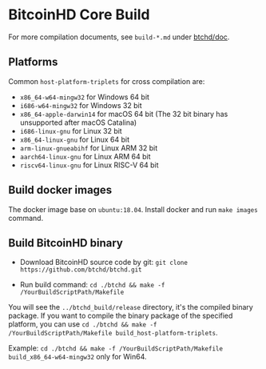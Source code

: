 BitcoinHD Core Build
====================

For more compilation documents, see `build-*.md` under [btchd/doc](https://github.com/btchd/btchd/tree/master/doc).

Platforms
---------

Common `host-platform-triplets` for cross compilation are:

- `x86_64-w64-mingw32` for Windows 64 bit
- `i686-w64-mingw32` for Windows 32 bit
- `x86_64-apple-darwin14` for macOS 64 bit (The 32 bit binary has unsupported after macOS Catalina)
- `i686-linux-gnu` for Linux 32 bit
- `x86_64-linux-gnu` for Linux 64 bit
- `arm-linux-gnueabihf` for Linux ARM 32 bit
- `aarch64-linux-gnu` for Linux ARM 64 bit
- `riscv64-linux-gnu` for Linux RISC-V 64 bit

Build docker images
-------------------

The docker image base on `ubuntu:18.04`. Install docker and run `make images` command.

Build BitcoinHD binary
----------------------

- Download BitcoinHD source code by git: `git clone https://github.com/btchd/btchd.git`

- Run build command: `cd ./btchd && make -f /YourBuildScriptPath/Makefile`

You will see the `../btchd_build/release` directory, it's the compiled binary
package. If you want to compile the binary package of the specified platform,
you can use `cd ./btchd && make -f /YourBuildScriptPath/Makefile build_host-platform-triplets`.

Example: `cd ./btchd && make -f /YourBuildScriptPath/Makefile build_x86_64-w64-mingw32` only for Win64.
